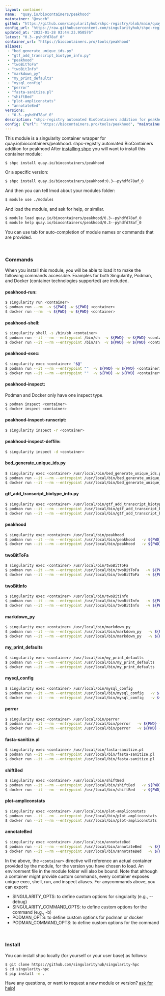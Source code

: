 ```yaml
---
layout: container
name:  "quay.io/biocontainers/peakhood"
maintainer: "@vsoch"
github: "https://github.com/singularityhub/shpc-registry/blob/main/quay.io/biocontainers/peakhood/container.yaml"
config_url: "https://raw.githubusercontent.com/singularityhub/shpc-registry/main/quay.io/biocontainers/peakhood/container.yaml"
updated_at: "2023-01-28 03:44:23.950576"
latest: "0.3--pyhdfd78af_0"
container_url: "https://biocontainers.pro/tools/peakhood"
aliases:
 - "bed_generate_unique_ids.py"
 - "gtf_add_transcript_biotype_info.py"
 - "peakhood"
 - "twoBitToFa"
 - "twoBitInfo"
 - "markdown_py"
 - "my_print_defaults"
 - "mysql_config"
 - "perror"
 - "fasta-sanitize.pl"
 - "shiftBed"
 - "plot-ampliconstats"
 - "annotateBed"
versions:
 - "0.3--pyhdfd78af_0"
description: "shpc-registry automated BioContainers addition for peakhood"
config: {"url": "https://biocontainers.pro/tools/peakhood", "maintainer": "@vsoch", "description": "shpc-registry automated BioContainers addition for peakhood", "latest": {"0.3--pyhdfd78af_0": "sha256:316fc54775265c367fb0d8d1d7314860743da2b511f9b8438a1f3994af8c0535"}, "tags": {"0.3--pyhdfd78af_0": "sha256:316fc54775265c367fb0d8d1d7314860743da2b511f9b8438a1f3994af8c0535"}, "docker": "quay.io/biocontainers/peakhood", "aliases": {"bed_generate_unique_ids.py": "/usr/local/bin/bed_generate_unique_ids.py", "gtf_add_transcript_biotype_info.py": "/usr/local/bin/gtf_add_transcript_biotype_info.py", "peakhood": "/usr/local/bin/peakhood", "twoBitToFa": "/usr/local/bin/twoBitToFa", "twoBitInfo": "/usr/local/bin/twoBitInfo", "markdown_py": "/usr/local/bin/markdown_py", "my_print_defaults": "/usr/local/bin/my_print_defaults", "mysql_config": "/usr/local/bin/mysql_config", "perror": "/usr/local/bin/perror", "fasta-sanitize.pl": "/usr/local/bin/fasta-sanitize.pl", "shiftBed": "/usr/local/bin/shiftBed", "plot-ampliconstats": "/usr/local/bin/plot-ampliconstats", "annotateBed": "/usr/local/bin/annotateBed"}}
---
```


This module is a singularity container wrapper for quay.io/biocontainers/peakhood.
shpc-registry automated BioContainers addition for peakhood
After [installing shpc](#install) you will want to install this container module:


```bash
$ shpc install quay.io/biocontainers/peakhood
```

Or a specific version:

```bash
$ shpc install quay.io/biocontainers/peakhood:0.3--pyhdfd78af_0
```

And then you can tell lmod about your modules folder:

```bash
$ module use ./modules
```

And load the module, and ask for help, or similar.

```bash
$ module load quay.io/biocontainers/peakhood/0.3--pyhdfd78af_0
$ module help quay.io/biocontainers/peakhood/0.3--pyhdfd78af_0
```

You can use tab for auto-completion of module names or commands that are provided.

<br>

### Commands

When you install this module, you will be able to load it to make the following commands accessible.
Examples for both Singularity, Podman, and Docker (container technologies supported) are included.

#### peakhood-run:

```bash
$ singularity run <container>
$ podman run --rm  -v ${PWD} -w ${PWD} <container>
$ docker run --rm  -v ${PWD} -w ${PWD} <container>
```

#### peakhood-shell:

```bash
$ singularity shell -s /bin/sh <container>
$ podman run --it --rm --entrypoint /bin/sh  -v ${PWD} -w ${PWD} <container>
$ docker run --it --rm --entrypoint /bin/sh  -v ${PWD} -w ${PWD} <container>
```

#### peakhood-exec:

```bash
$ singularity exec <container> "$@"
$ podman run --it --rm --entrypoint ""  -v ${PWD} -w ${PWD} <container> "$@"
$ docker run --it --rm --entrypoint ""  -v ${PWD} -w ${PWD} <container> "$@"
```

#### peakhood-inspect:

Podman and Docker only have one inspect type.

```bash
$ podman inspect <container>
$ docker inspect <container>
```

#### peakhood-inspect-runscript:

```bash
$ singularity inspect -r <container>
```

#### peakhood-inspect-deffile:

```bash
$ singularity inspect -d <container>
```


#### bed_generate_unique_ids.py

```bash
$ singularity exec <container> /usr/local/bin/bed_generate_unique_ids.py
$ podman run --it --rm --entrypoint /usr/local/bin/bed_generate_unique_ids.py   -v ${PWD} -w ${PWD} <container> -c " $@"
$ docker run --it --rm --entrypoint /usr/local/bin/bed_generate_unique_ids.py   -v ${PWD} -w ${PWD} <container> -c " $@"
```


#### gtf_add_transcript_biotype_info.py

```bash
$ singularity exec <container> /usr/local/bin/gtf_add_transcript_biotype_info.py
$ podman run --it --rm --entrypoint /usr/local/bin/gtf_add_transcript_biotype_info.py   -v ${PWD} -w ${PWD} <container> -c " $@"
$ docker run --it --rm --entrypoint /usr/local/bin/gtf_add_transcript_biotype_info.py   -v ${PWD} -w ${PWD} <container> -c " $@"
```


#### peakhood

```bash
$ singularity exec <container> /usr/local/bin/peakhood
$ podman run --it --rm --entrypoint /usr/local/bin/peakhood   -v ${PWD} -w ${PWD} <container> -c " $@"
$ docker run --it --rm --entrypoint /usr/local/bin/peakhood   -v ${PWD} -w ${PWD} <container> -c " $@"
```


#### twoBitToFa

```bash
$ singularity exec <container> /usr/local/bin/twoBitToFa
$ podman run --it --rm --entrypoint /usr/local/bin/twoBitToFa   -v ${PWD} -w ${PWD} <container> -c " $@"
$ docker run --it --rm --entrypoint /usr/local/bin/twoBitToFa   -v ${PWD} -w ${PWD} <container> -c " $@"
```


#### twoBitInfo

```bash
$ singularity exec <container> /usr/local/bin/twoBitInfo
$ podman run --it --rm --entrypoint /usr/local/bin/twoBitInfo   -v ${PWD} -w ${PWD} <container> -c " $@"
$ docker run --it --rm --entrypoint /usr/local/bin/twoBitInfo   -v ${PWD} -w ${PWD} <container> -c " $@"
```


#### markdown_py

```bash
$ singularity exec <container> /usr/local/bin/markdown_py
$ podman run --it --rm --entrypoint /usr/local/bin/markdown_py   -v ${PWD} -w ${PWD} <container> -c " $@"
$ docker run --it --rm --entrypoint /usr/local/bin/markdown_py   -v ${PWD} -w ${PWD} <container> -c " $@"
```


#### my_print_defaults

```bash
$ singularity exec <container> /usr/local/bin/my_print_defaults
$ podman run --it --rm --entrypoint /usr/local/bin/my_print_defaults   -v ${PWD} -w ${PWD} <container> -c " $@"
$ docker run --it --rm --entrypoint /usr/local/bin/my_print_defaults   -v ${PWD} -w ${PWD} <container> -c " $@"
```


#### mysql_config

```bash
$ singularity exec <container> /usr/local/bin/mysql_config
$ podman run --it --rm --entrypoint /usr/local/bin/mysql_config   -v ${PWD} -w ${PWD} <container> -c " $@"
$ docker run --it --rm --entrypoint /usr/local/bin/mysql_config   -v ${PWD} -w ${PWD} <container> -c " $@"
```


#### perror

```bash
$ singularity exec <container> /usr/local/bin/perror
$ podman run --it --rm --entrypoint /usr/local/bin/perror   -v ${PWD} -w ${PWD} <container> -c " $@"
$ docker run --it --rm --entrypoint /usr/local/bin/perror   -v ${PWD} -w ${PWD} <container> -c " $@"
```


#### fasta-sanitize.pl

```bash
$ singularity exec <container> /usr/local/bin/fasta-sanitize.pl
$ podman run --it --rm --entrypoint /usr/local/bin/fasta-sanitize.pl   -v ${PWD} -w ${PWD} <container> -c " $@"
$ docker run --it --rm --entrypoint /usr/local/bin/fasta-sanitize.pl   -v ${PWD} -w ${PWD} <container> -c " $@"
```


#### shiftBed

```bash
$ singularity exec <container> /usr/local/bin/shiftBed
$ podman run --it --rm --entrypoint /usr/local/bin/shiftBed   -v ${PWD} -w ${PWD} <container> -c " $@"
$ docker run --it --rm --entrypoint /usr/local/bin/shiftBed   -v ${PWD} -w ${PWD} <container> -c " $@"
```


#### plot-ampliconstats

```bash
$ singularity exec <container> /usr/local/bin/plot-ampliconstats
$ podman run --it --rm --entrypoint /usr/local/bin/plot-ampliconstats   -v ${PWD} -w ${PWD} <container> -c " $@"
$ docker run --it --rm --entrypoint /usr/local/bin/plot-ampliconstats   -v ${PWD} -w ${PWD} <container> -c " $@"
```


#### annotateBed

```bash
$ singularity exec <container> /usr/local/bin/annotateBed
$ podman run --it --rm --entrypoint /usr/local/bin/annotateBed   -v ${PWD} -w ${PWD} <container> -c " $@"
$ docker run --it --rm --entrypoint /usr/local/bin/annotateBed   -v ${PWD} -w ${PWD} <container> -c " $@"
```



In the above, the `<container>` directive will reference an actual container provided
by the module, for the version you have chosen to load. An environment file in the
module folder will also be bound. Note that although a container
might provide custom commands, every container exposes unique exec, shell, run, and
inspect aliases. For anycommands above, you can export:

 - SINGULARITY_OPTS: to define custom options for singularity (e.g., --debug)
 - SINGULARITY_COMMAND_OPTS: to define custom options for the command (e.g., -b)
 - PODMAN_OPTS: to define custom options for podman or docker
 - PODMAN_COMMAND_OPTS: to define custom options for the command

<br>

### Install

You can install shpc locally (for yourself or your user base) as follows:

```bash
$ git clone https://github.com/singularityhub/singularity-hpc
$ cd singularity-hpc
$ pip install -e .
```

Have any questions, or want to request a new module or version? [ask for help!](https://github.com/singularityhub/singularity-hpc/issues)